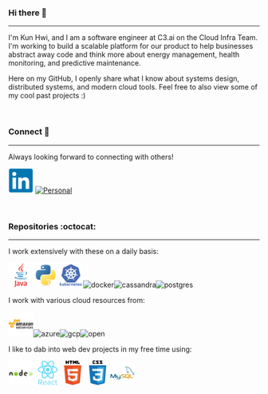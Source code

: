### Hi there 👋
-----

I'm Kun Hwi, and I am a software engineer at C3.ai on the Cloud Infra Team. I'm working to build a scalable platform for our product to help businesses abstract away code and think more about energy management, health monitoring, and predictive maintenance. 

Here on my GitHub, I openly share what I know about systems design, distributed systems, and modern cloud tools. Feel free to also view some of my cool past projects :)   


<br />

### Connect 🔌
-----

Always looking forward to connecting with others! 

<p align="left">
<a href="https://www.linkedin.com/in/kunhwiko">
<img src="https://raw.githubusercontent.com/devicons/devicon/master/icons/linkedin/linkedin-original.svg" alt="LinkedIn" width="50" height="50"></a>
<a href="https://www.kunhwiko.com">
<img src="https://cdn-icons-png.flaticon.com/512/4116/4116406.png" alt="Personal" width="50" height="50">
</a></p>

<br />

### Repositories :octocat:
-----
I work extensively with these on a daily basis:
<p align="left">
<img src="https://raw.githubusercontent.com/devicons/devicon/master/icons/java/java-original-wordmark.svg" alt="java" width="50" height="50"/><img src="https://raw.githubusercontent.com/devicons/devicon/master/icons/python/python-original.svg" alt="python" "width="50" height="50"/><img src="https://raw.githubusercontent.com/devicons/devicon/master/icons/kubernetes/kubernetes-plain-wordmark.svg" alt="kubernetes" width="50" height="50"/><img src="https://cdn.jsdelivr.net/gh/devicons/devicon/icons/docker/docker-original-wordmark.svg" alt="docker" width="50" height="50"/><img src="https://upload.wikimedia.org/wikipedia/commons/thumb/5/5e/Cassandra_logo.svg/558px-Cassandra_logo.svg.png" alt="cassandra" width="50" height="50"/><img src="https://cdn.jsdelivr.net/gh/devicons/devicon/icons/postgresql/postgresql-original-wordmark.svg" alt="postgres" width="50" height="50"/>
</p>

I work with various cloud resources from: 
<p align="left">
<img src="https://raw.githubusercontent.com/devicons/devicon/master/icons/amazonwebservices/amazonwebservices-original-wordmark.svg" alt="aws" "width="50" height="50"/><img src="https://cdn.jsdelivr.net/gh/devicons/devicon/icons/azure/azure-original-wordmark.svg" alt="azure" "width="50" height="50"/><img src="https://cdn.jsdelivr.net/gh/devicons/devicon/icons/googlecloud/googlecloud-original-wordmark.svg" alt="gcp" width="50" height="50"/><img src="https://cdn.jsdelivr.net/gh/devicons/devicon/icons/redhat/redhat-original-wordmark.svg" alt="open" width="50" height="50"/>
</p>

I like to dab into web dev projects in my free time using: 
<p align="left">
<img src="https://raw.githubusercontent.com/devicons/devicon/master/icons/nodejs/nodejs-original-wordmark.svg" alt="node" width="50" height="50"/> <img src="https://raw.githubusercontent.com/devicons/devicon/master/icons/react/react-original-wordmark.svg" alt="react" width="50" height="50"/><img src="https://raw.githubusercontent.com/devicons/devicon/master/icons/html5/html5-original-wordmark.svg" alt="html" width="50" height="50"/><img src="https://raw.githubusercontent.com/devicons/devicon/master/icons/css3/css3-original-wordmark.svg" alt="css" width="50" height="50"/><img src="https://raw.githubusercontent.com/devicons/devicon/master/icons/mysql/mysql-original-wordmark.svg" alt="mysql" width="50" height="50"/>
</p>
